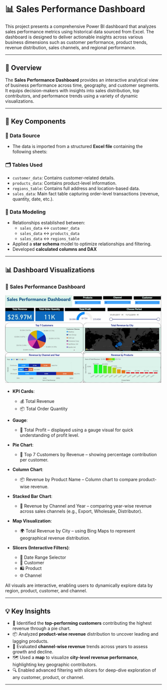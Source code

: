 # 📊 Sales Performance Dashboard

This project presents a comprehensive Power BI dashboard that analyzes sales performance metrics using historical data sourced from Excel. The dashboard is designed to deliver actionable insights across various business dimensions such as customer performance, product trends, revenue distribution, sales channels, and regional performance.

---

## 🧩 Overview

The **Sales Performance Dashboard** provides an interactive analytical view of business performance across time, geography, and customer segments. It equips decision-makers with insights into sales distribution, top contributors, and performance trends using a variety of dynamic visualizations.

---

## 🔑 Key Components

### 📁 Data Source
- The data is imported from a structured **Excel file** containing the following sheets:

### 🗂️ Tables Used
- `customer_data`: Contains customer-related details.
- `products_data`: Contains product-level information.
- `regions_table`: Contains full address and location-based data.
- `sales_data`: Main fact table capturing order-level transactions (revenue, quantity, date, etc.).

### 🧱 Data Modeling
- Relationships established between:
  - `sales_data` ↔ `customer_data`
  - `sales_data` ↔ `products_data`
  - `sales_data` ↔ `regions_table`
- Applied a **star schema** model to optimize relationships and filtering.
- Developed **calculated columns and DAX**

---

## 📊 Dashboard Visualizations

### 📄 **Sales Performance Dashboard**

![Sales Performance Dashboard](reports/sales-performance-dashboard.jpg)

- **KPI Cards**:
  - 💰 Total Revenue  
  - 📦 Total Order Quantity  

- **Gauge**:
  - 🎯 Total Profit – displayed using a gauge visual for quick understanding of profit level.

- **Pie Chart**:
  - 👤 Top 7 Customers by Revenue – showing percentage contribution per customer.

- **Column Chart**:
  - 📦 Revenue by Product Name – Column chart to compare product-wise revenue.

- **Stacked Bar Chart**:
  - 🧱 Revenue by Channel and Year – comparing year-wise revenue across sales channels (e.g., Export, Wholesale, Distributor).

- **Map Visualization**:
  - 🌍 Total Revenue by City – using Bing Maps to represent geographical revenue distribution.

- **Slicers (Interactive Filters)**:
  - 📅 Date Range Selector
  - 👤 Customer
  - 🛍️ Product
  - 🌐 Channel

All visuals are interactive, enabling users to dynamically explore data by region, product, customer, and channel.

---

## 💡 Key Insights

- 💼 Identified the **top-performing customers** contributing the highest revenue through a pie chart.
- 📦 Analyzed **product-wise revenue** distribution to uncover leading and lagging products.
- 🛒 Evaluated **channel-wise revenue** trends across years to assess growth and decline.
- 🗺️ Used a **map** to visualize **city-level revenue performance**, highlighting key geographic contributors.
- 🔍 Enabled advanced filtering with slicers for deep-dive exploration of any customer, product, or channel.

---

